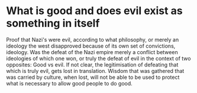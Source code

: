 # What is good and does evil exist as something in itself

Proof that Nazi's were evil, according to what philosophy, or merely an ideology
the west disapproved because of its own set of convictions, ideology. Was the
defeat of the Nazi empire merely a conflict between ideologies of which one
won, or truly the defeat of evil in the context of two opposites: Good vs evil.
If not clear, the legitimisation of defeating that which is truly evil, gets
lost in translation. Wisdom that was gathered that was carried by culture, when
lost, will not be able to be used to protect what is necessary to allow good
people to do good.

